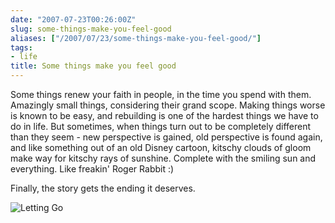 ```yaml
---
date: "2007-07-23T00:26:00Z"
slug: some-things-make-you-feel-good
aliases: ["/2007/07/23/some-things-make-you-feel-good/"]
tags:
- life
title: Some things make you feel good
---
```


Some things renew your faith in people, in the time you spend with them.
Amazingly small things, considering their grand scope. Making things worse is
known to be easy, and rebuilding is one of the hardest things we have to do in
life. But sometimes, when things turn out to be completely different than they
seem - new perspective is gained, old perspective is found again, and like
something out of an old Disney cartoon, kitschy clouds of gloom make way for
kitschy rays of sunshine. Complete with the smiling sun and everything. Like
freakin' Roger Rabbit :)

Finally, the story gets the ending it deserves.

![Letting Go](http://imgs.xkcd.com/comics/letting_go.png)
